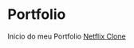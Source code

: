 # Portfolio
Inicio do meu Portfolio
[Netflix Clone](https://github.com/Felipedacruzferreira/Portfolio/tree/main/Projetos/1º%20PROJETO%20NETFLIX_CLONE)
